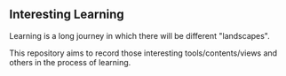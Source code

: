 ## Interesting Learning

Learning is a long journey in which there will be different "landscapes".

This repository aims to record those interesting tools/contents/views and others in the process of learning. 

